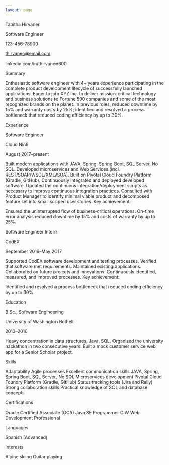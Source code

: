```yaml
---
layout: page
---
```


Tabitha Hirvanen

Software Engineer

123-456-78900

thirvanen@email.com

linkedin.com/in/thirvanen600

 

Summary

 

Enthusiastic software engineer with 4+ years experience participating in the complete product development lifecycle of successfully launched applications. Eager to join XYZ Inc. to deliver mission-critical technology and business solutions to Fortune 500 companies and some of the most recognized brands on the planet. In previous roles, reduced downtime by 15% and warranty costs by 25%; identified and resolved a process bottleneck that reduced coding efficiency by up to 30%.

 

Experience

 

Software Engineer

Cloud Nin9

August 2017–present

Built modern applications with JAVA, Spring, Spring Boot, SQL Server, No SQL.
Developed microservices and Web Services (incl. REST/SOAP/WSDL/XML/SOA).
Built on Pivotal Cloud Foundry Platform (Gradle, GitHub).
Continuously integrated and deployed developed software. Updated the continuous integration/deployment scripts as necessary to improve continuous integration practices.
Consulted with Product Manager to identify minimal viable product and decomposed feature set into small scoped user stories.
Key achievement:

Ensured the uninterrupted flow of business-critical operations. On-time error analysis reduced downtime by 15% and costs of warranty by up to 25%.
 

Software Engineer Intern

CodEX

September 2016–May 2017

Supported CodEX software development and testing processes.
Verified that software met requirements.
Maintained existing applications.
Collaborated on future projects and innovations.
Continuously identified, measured, and improved processes.
Key achievement:

Identified and resolved a process bottleneck that reduced coding efficiency by up to 30%.
 

Education

 

B.Sc., Software Engineering

University of Washington Bothell

2013–2016

Heavy concentration in data structures, Java, SQL.
Organized the university hackathon in two consecutive years.
Built a mock customer service web app for a Senior Scholar project.
 

Skills

 

Adaptability
Agile processes
Excellent communication skills
JAVA, Spring, Spring Boot, SQL Server, No SQL
Microservices development
Pivotal Cloud Foundry Platform (Gradle, GitHub)
Status tracking tools (Jira and Rally)
Strong collaboration skills
Practical knowledge of SQL and database concepts
 

Certifications

 

Oracle Certified Associate (OCA) Java SE Programmer
CIW Web Development Professional
 

Languages

 

Spanish (Advanced)
 

Interests

 

Alpine skiing
Guitar playing